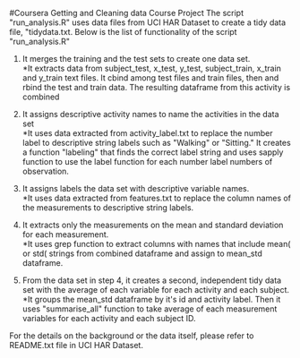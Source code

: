 #Coursera Getting and Cleaning data Course Project
The script "run_analysis.R" uses data files from UCI HAR Dataset to create a tidy data file, "tidydata.txt. Below is the list of functionality of the script "run_analysis.R"

1. It merges the training and the test sets to create one data set.  
*It extracts data from subject_test, x_test, y_test, subject_train, x_train and y_train text files. It cbind among test files and train files, then and rbind the test and train data. The resulting dataframe from this activity is combined  

2. It assigns descriptive activity names to name the activities in the data set  
*It uses data extracted from activity_label.txt to replace the number label to descriptive string labels such as "Walking" or "Sitting." It creates a function "labeling" that finds the correct label string and uses sapply function to use the label function for each number label numbers of observation.  

3. It assigns labels the data set with descriptive variable names.  
*It uses data extracted from features.txt to replace the column names of the measurements to descriptive string labels.  

4. It extracts only the measurements on the mean and standard deviation for each measurement.  
*It uses grep function to extract columns with names that include mean( or std( strings from combined dataframe and assign to mean_std dataframe.  

5. From the data set in step 4, it creates a second, independent tidy data set with the average of each variable for each activity and each subject.  
*It groups the mean_std dataframe by it's id and activity label. Then it uses "summarise_all" function to take average of each measurement variables for each activity and each subject ID.  

For the details on the background or the data itself, please refer to README.txt file in UCI HAR Dataset.